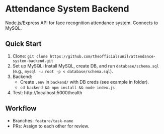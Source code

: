 # Attendance System Backend

Node.js/Express API for face recognition attendance system. Connects to MySQL.

## Quick Start
1. Clone: `git clone https://github.com/theofficialsunil/attendance-system-backend.git`
2. Set up MySQL: Install MySQL, create DB, and run `database/schema.sql` (e.g., `mysql -u root -p < database/schema.sql`).
3. Backend: 
   - Create `.env` in `backend/` with DB creds (see example in folder).
   - `cd backend && npm install && node index.js`
4. Test: http://localhost:5000/health

## Workflow
- Branches: `feature/task-name`
- PRs: Assign to each other for review.